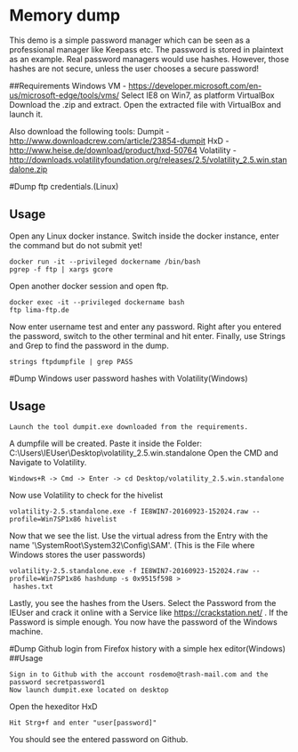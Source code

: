 # Memory dump
This demo is a simple password manager which can be seen as a professional manager like Keepass etc.
The password is stored in plaintext as an example. Real password managers would use hashes.
However, those hashes are not secure, unless the user chooses a secure password!

##Requirements
Windows VM - https://developer.microsoft.com/en-us/microsoft-edge/tools/vms/
Select IE8 on Win7, as platform VirtualBox
Download the .zip and extract. Open the extracted file with VirtualBox and launch it.

Also download the following tools:
Dumpit - http://www.downloadcrew.com/article/23854-dumpit
HxD - http://www.heise.de/download/product/hxd-50764
Volatility - http://downloads.volatilityfoundation.org/releases/2.5/volatility_2.5.win.standalone.zip


#Dump ftp credentials.(Linux)
## Usage
Open any Linux docker instance.
Switch inside the docker instance, enter the command but do not submit yet!
```
docker run -it --privileged dockername /bin/bash
pgrep -f ftp | xargs gcore
```

Open another docker session and open ftp.
```
docker exec -it --privileged dockername bash
ftp lima-ftp.de
```
Now enter username test and enter any password.
Right after you entered the password, switch to the other terminal and hit enter.
Finally, use Strings and Grep to find the password in the dump.
```
strings ftpdumpfile | grep PASS
```

#Dump Windows user password hashes with Volatility(Windows)
## Usage
```
Launch the tool dumpit.exe downloaded from the requirements.
```

A dumpfile will be created. Paste it inside the Folder:
C:\Users\IEUser\Desktop\volatility_2.5.win.standalone
Open the CMD and Navigate to Volatility.
```
Windows+R -> Cmd -> Enter -> cd Desktop/volatility_2.5.win.standalone
```

Now use Volatility to check for the hivelist
```
volatility-2.5.standalone.exe -f IE8WIN7-20160923-152024.raw --profile=Win7SP1x86 hivelist
```

Now that we see the list. Use the virtual adress from the Entry with the name '\SystemRoot\System32\Config\SAM'.
(This is the File where Windows stores the user passwords)
```
volatility-2.5.standalone.exe -f IE8WIN7-20160923-152024.raw --profile=Win7SP1x86 hashdump -s 0x9515f598 >
 hashes.txt
```

Lastly, you see the hashes from the Users. Select the Password from the IEUser and crack it online with a Service like
https://crackstation.net/ .
If the Password is simple enough. You now have the password of the Windows machine.


#Dump Github login from Firefox history with a simple hex editor(Windows)
##Usage
```
Sign in to Github with the account rosdemo@trash-mail.com and the password secretpassword1
Now launch dumpit.exe located on desktop
```
Open the hexeditor HxD
```
Hit Strg+f and enter "user[password]"
```
You should see the entered password on Github.
